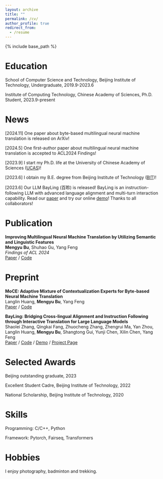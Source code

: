 ```yaml
---
layout: archive
title: ""
permalink: /cv/
author_profile: true
redirect_from:
  - /resume
---
```


{% include base_path %}

Education
======
School of Computer Science and Technology, Beijing Institute of Technology, Undergraduate, 2019.9-2023.6

Institute of Computing Technology, Chinese Academy of Sciences, Ph.D. Student, 2023.9-present

News
======
[2024.11] One paper about byte-based multilingual neural machine translation is released on ArXiv!

[2024.5] One first-author paper about multilingual neural machine translation is accepted to ACL2024 Findings!

[2023.9] I start my Ph.D. life at the University of Chinese Academy of Sciences ([UCAS](https://www.ucas.ac.cn/))!

[2023.6] I obtain my B.E. degree from Beijing Institute of Technology ([BIT](https://www.bit.edu.cn/))!

[2023.6] Our LLM BayLing (百聆) is released! BayLing is an instruction-following LLM with advanced language alignment and multi-turn interaction capability. Read our [paper](https://arxiv.org/abs/2306.10968) and try our online [demo](http://nlp.ict.ac.cn/bayling/demo/)! Thanks to all collaborators!

Publication
======
**Improving Multilingual Neural Machine Translation by Utilizing Semantic and Linguistic Features** \
**Mengyu Bu**, Shuhao Gu, Yang Feng \
*Findings of ACL 2024* \
[Paper](https://aclanthology.org/2024.findings-acl.620) / [Code](https://github.com/ictnlp/SemLing-MNMT)

Preprint
======
**MoCE: Adaptive Mixture of Contextualization Experts for Byte-based Neural Machine Translation** \
Langlin Huang, **Mengyu Bu**, Yang Feng \
[Paper](https://arxiv.org/pdf/2411.01474) / [Code](https://github.com/ictnlp/MoCE)

**BayLing: Bridging Cross-lingual Alignment and Instruction Following through Interactive Translation for Large Language Models** \
Shaolei Zhang, Qingkai Fang, Zhuocheng Zhang, Zhengrui Ma, Yan Zhou, Langlin Huang, **Mengyu Bu**, Shangtong Gui, Yunji Chen, Xilin Chen, Yang Feng \
[Paper](https://arxiv.org/abs/2306.10968) / [Code](https://github.com/ictnlp/BayLing) / [Demo](http://nlp.ict.ac.cn/bayling/demo/) / [Project Page](https://nlp.ict.ac.cn/bayling)

Selected Awards
======
Beijing outstanding graduate, 2023

Excellent Student Cadre, Beijing Institute of Technology, 2022

National Scholarship, Beijing Institute of Technology, 2020

Skills
======
Programming: C/C++, Python

Framework: Pytorch, Fairseq, Transformers

Hobbies
======
I enjoy photography, badminton and trekking.
